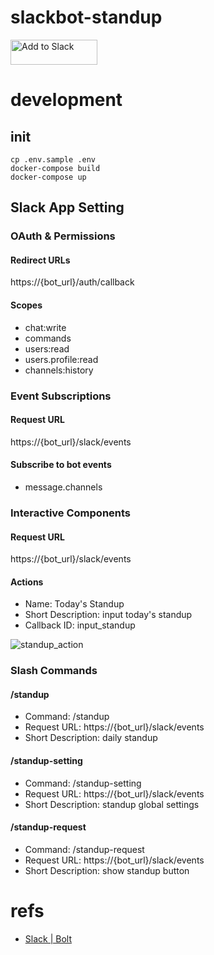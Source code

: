 # slackbot-standup

<a href="https://slack.com/oauth/v2/authorize?client_id=10676060560.867151635030&scope=chat:write,commands,users.profile:read,users:read"><img alt="Add to Slack" height="40" width="139" src="https://platform.slack-edge.com/img/add_to_slack.png" srcset="https://platform.slack-edge.com/img/add_to_slack.png 1x, https://platform.slack-edge.com/img/add_to_slack@2x.png 2x"></a>

# development
## init

```
cp .env.sample .env
docker-compose build
docker-compose up
```

## Slack App Setting
### OAuth & Permissions
#### Redirect URLs

https://{bot_url}/auth/callback

#### Scopes
- chat:write
- commands
- users:read
- users.profile:read
- channels:history

### Event Subscriptions
#### Request URL

https://{bot_url}/slack/events

#### Subscribe to bot events
- message.channels

### Interactive Components
#### Request URL

https://{bot_url}/slack/events

#### Actions
- Name: Today's Standup
- Short Description: input today's standup
- Callback ID: input_standup

![standup_action](https://user-images.githubusercontent.com/1042519/76507178-ac2db900-648f-11ea-8a11-35d5a9f059cd.png)

### Slash Commands
#### /standup
- Command: /standup
- Request URL: https://{bot_url}/slack/events
- Short Description: daily standup

#### /standup-setting
- Command: /standup-setting
- Request URL: https://{bot_url}/slack/events
- Short Description: standup global settings

#### /standup-request
- Command: /standup-request
- Request URL: https://{bot_url}/slack/events
- Short Description: show standup button

# refs
- [Slack | Bolt](https://slack.dev/bolt/tutorial/getting-started)
